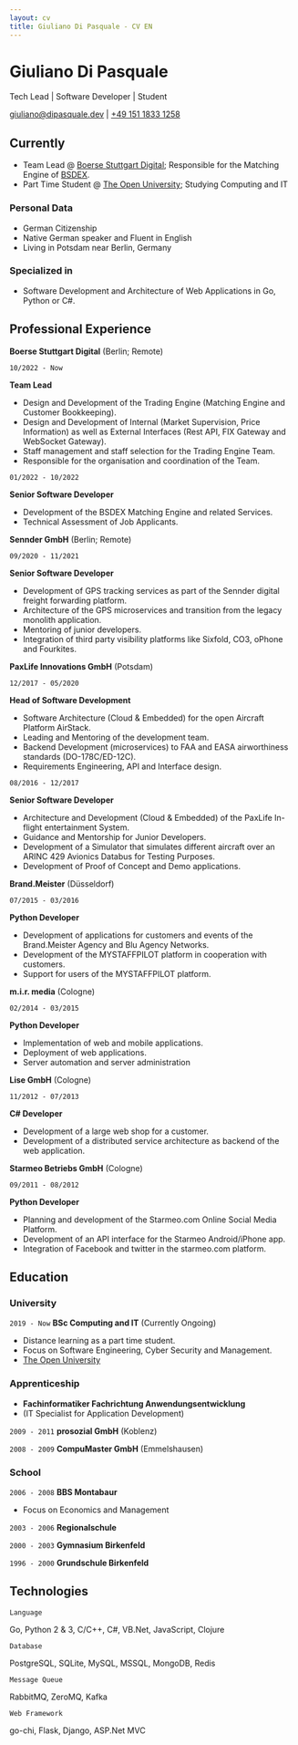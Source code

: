 ```yaml
---
layout: cv
title: Giuliano Di Pasquale - CV EN
---
```

# Giuliano Di Pasquale
Tech Lead | Software Developer | Student

<div id="webaddress">
  <a href="giuliano@dipasquale.dev">giuliano@dipasquale.dev</a>
| <a href="tel:+4915118331258">+49 151 1833 1258</a>
</div>


## Currently

- Team Lead @ [Boerse Stuttgart Digital](https://www.bsdigital.com/en/); Responsible for the Matching Engine of [BSDEX](https://www.bsdex.de/en/).
- Part Time Student @ [The Open University](http://open.ac.uk/); Studying Computing and IT

### Personal Data

- German Citizenship
- Native German speaker and Fluent in English
- Living in Potsdam near Berlin, Germany

### Specialized in

- Software Development and Architecture of Web Applications in Go, Python or C#.

## Professional Experience

__Boerse Stuttgart Digital__ (Berlin; Remote)

`10/2022 - Now`

__Team Lead__

- Design and Development of the Trading Engine (Matching Engine and Customer Bookkeeping).
- Design and Development of Internal (Market Supervision, Price Information) as well as External Interfaces (Rest API, FIX Gateway and  WebSocket Gateway).
- Staff management and staff selection for the Trading Engine Team.
- Responsible for the organisation and coordination of the Team.

`01/2022 - 10/2022`

__Senior Software Developer__

- Development of the BSDEX Matching Engine and related Services.
- Technical Assessment of Job Applicants.

__Sennder GmbH__ (Berlin; Remote)

`09/2020 - 11/2021`

__Senior Software Developer__

- Development of GPS tracking services as part of the Sennder digital freight forwarding platform.
- Architecture of the GPS microservices and transition from the legacy monolith application.
- Mentoring of junior developers.
- Integration of third party visibility platforms like Sixfold, CO3, oPhone and Fourkites.

__PaxLife Innovations GmbH__ (Potsdam)

`12/2017 - 05/2020`

__Head of Software Development__

- Software Architecture (Cloud & Embedded) for the open Aircraft Platform AirStack.
- Leading and Mentoring of the development team.
- Backend Development (microservices) to FAA and EASA airworthiness standards (DO-178C/ED-12C).
- Requirements Engineering, API and Interface design.

`08/2016 - 12/2017`

__Senior Software Developer__

- Architecture and Development (Cloud & Embedded) of the PaxLife In-flight entertainment System.
- Guidance and Mentorship for Junior Developers.
- Development of a Simulator that simulates different aircraft over an ARINC 429 Avionics Databus for Testing Purposes.
- Development of Proof of Concept and Demo applications.

__Brand.Meister__ (Düsseldorf)

`07/2015 - 03/2016`

__Python Developer__

- Development of applications for customers and events of the Brand.Meister Agency and Blu Agency Networks.
- Development of the MYSTAFFPILOT platform in cooperation with customers.
- Support for users of the MYSTAFFPILOT platform.

__m.i.r. media__ (Cologne)

`02/2014 - 03/2015`

__Python Developer__

- Implementation of web and mobile applications.
- Deployment of web applications.
- Server automation and server administration 

__Lise GmbH__ (Cologne)

`11/2012 - 07/2013`

__C# Developer__

- Development of a large web shop for a customer.
- Development of a distributed service architecture as backend of the web application.

__Starmeo Betriebs GmbH__ (Cologne)

`09/2011 - 08/2012`

__Python Developer__

- Planning and development of the Starmeo.com Online Social Media Platform.
- Development of an API interface for the Starmeo Android/iPhone app.
- Integration of Facebook and twitter in the starmeo.com platform.

## Education

### University

`2019 - Now`
__BSc Computing and IT__ (Currently Ongoing)
- Distance learning as a part time student.
- Focus on Software Engineering, Cyber Security and Management.
- [The Open University](http://open.ac.uk/)

### Apprenticeship

- __Fachinformatiker Fachrichtung Anwendungsentwicklung__
- (IT Specialist for Application Development)

`2009 - 2011`
__prosozial GmbH__ (Koblenz)

`2008 - 2009`
__CompuMaster GmbH__ (Emmelshausen)

### School

`2006 - 2008`
__BBS Montabaur__
- Focus on Economics and Management

`2003 - 2006`
__Regionalschule__

`2000 - 2003`
__Gymnasium Birkenfeld__

`1996 - 2000`
__Grundschule Birkenfeld__

## Technologies

`Language`

Go, Python 2 & 3, C/C++, C#, VB.Net, JavaScript, Clojure

`Database`

PostgreSQL, SQLite, MySQL, MSSQL, MongoDB, Redis

`Message Queue`

RabbitMQ, ZeroMQ, Kafka

`Web Framework`

go-chi, Flask, Django, ASP.Net MVC


